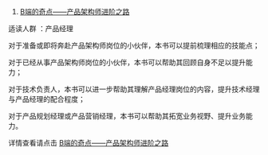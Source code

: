 1. [B端的奇点——产品架构师进阶之路](https://union-click.jd.com/jdc?e=&p=AyIGZRprFQATD1wcUhQyVlgNRQQlW1dCFFlQCxxKQgFHRE5XDVULR0UVABMPXBxSFB1LQglGa28YFmMSQTsVYAhhXWw4cV5RXQJsOHUOHjdUK1sUAxAGUxpYEgEiN1Uca15sEzdUK1sSAhcHUBxTEwYWA1IrXBULIgJWGlkWABEASRteHQAXA2UraxYyIjdVK1glQHxVAUlTFQBGAVETUhcHGgYCS1wcAhUEXRIIFAQUVAUbWiUAEwZREg%3D%3D)

<script async type="text/javascript">var jd_union_pid="3003360811";var jd_union_euid="";</script><script type="text/javascript" src="//ads-union.jd.com/static/js/union.js"></script>

适读人群 ：产品经理

对于准备或即将奔赴产品架构师岗位的小伙伴，本书可以提前梳理相应的技能点；

对于已经从事产品架构师岗位的小伙伴，本书可以帮助其回顾自身不足以提升能力；

对于技术负责人，本书可以进一步帮助其理解产品经理岗位的内容，提升技术经理与产品经理的配合程度；

对于产品规划经理或产品营销经理，本书可以帮助其拓宽业务视野、提升业务能力。

详情查看请点击 [B端的奇点——产品架构师进阶之路](1.md)